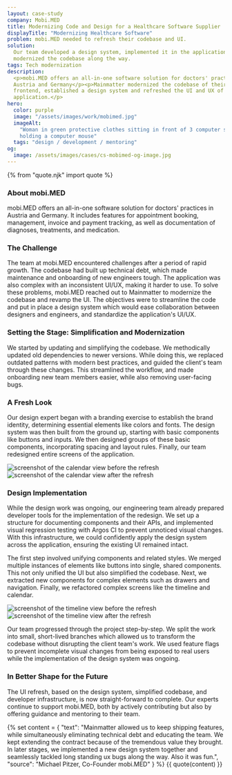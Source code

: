 ```yaml
---
layout: case-study
company: Mobi.MED
title: Modernizing Code and Design for a Healthcare Software Supplier
displayTitle: "Modernizing Healthcare Software"
problem: mobi.MED needed to refresh their codebase and UI.
solution:
  Our team developed a design system, implemented it in the application, and
  modernized the codebase along the way.
tags: Tech modernization
description:
  <p>mobi.MED offers an all-in-one software solution for doctors' practices in
  Austria and Germany</p><p>Mainmatter modernized the codebase of their
  frontend, established a design system and refreshed the UI and UX of the
  application.</p>
hero:
  color: purple
  image: "/assets/images/work/mobimed.jpg"
  imageAlt:
    "Woman in green protective clothes sitting in front of 3 computer screens
    holding a computer mouse"
  tags: "design / development / mentoring"
og:
  image: /assets/images/cases/cs-mobimed-og-image.jpg
---
```


{% from "quote.njk" import quote %}

<div class="case-study__section">
  <h3 class="case-study__heading">About mobi.MED</h3>
  <div class="case-study__text">
    <p class="h4">mobi.MED offers an all-in-one software solution for doctors' practices in Austria and Germany. It includes features for appointment booking, management, invoice and payment tracking, as well as documentation of diagnoses, treatments, and medication.</p>
  </div>
</div>

<div class="case-study__section">
  <h3 class="case-study__heading">The Challenge</h3>
  <div class="case-study__text">
    <p>The team at mobi.MED encountered challenges after a period of rapid growth. The codebase had built up technical debt, which made maintenance and onboarding of new engineers tough. The application was also complex with an inconsistent UI/UX, making it harder to use. To solve these problems, mobi.MED reached out to Mainmatter to modernize the codebase and revamp the UI. The objectives were to streamline the code and put in place a design system which would ease collaboration between designers and engineers, and standardize the application's UI/UX.</p>
  </div>
</div>

<div class="case-study__section">
  <h3 class="case-study__heading">Setting the Stage: Simplification and Modernization</h3>
  <div class="case-study__text">
    <p>We started by updating and simplifying the codebase. We methodically updated old dependencies to newer versions. While doing this, we replaced outdated patterns with modern best practices, and guided the client's team through these changes. This streamlined the workflow, and made onboarding new team members easier, while also removing user-facing bugs.</p>
  </div>
</div>

<div class="case-study__section">
  <h3 class="case-study__heading">A Fresh Look</h3>
  <div class="case-study__text">
    <p>Our design expert began with a branding exercise to establish the brand identity, determining essential elements like colors and fonts. The design system was then built from the ground up, starting with basic components like buttons and inputs. We then designed groups of these basic components, incorporating spacing and layout rules. Finally, our team redesigned entire screens of the application.</p>
  </div>
</div>

<div class="case-study__image-wrapper">
  <div class="images-side-by-side-grid my-5">
    <div class="image-wrapper">
      <img
        src="/assets/images/work/mobimed-before-1.png"
        alt="screenshot of the calendar view before the refresh"
      />
    </div>
    <div class="image-wrapper">
      <img
        src="/assets/images/work/mobimed-after-1.png"
        alt="screenshot of the calendar view after the refresh"
      />
    </div>
  </div>
</div>

<div class="case-study__section">
  <h3 class="case-study__heading">Design Implementation</h3>
  <div class="case-study__text">
    <p>While the design work was ongoing, our engineering team already prepared developer tools for the implementation of the redesign. We set up a structure for documenting components and their APIs, and implemented visual regression testing with Argos CI to prevent unnoticed visual changes. With this infrastructure, we could confidently apply the design system across the application, ensuring the existing UI remained intact.</p>
    <p>The first step involved unifying components and related styles. We merged multiple instances of elements like buttons into single, shared components. This not only unified the UI but also simplified the codebase. Next, we extracted new components for complex elements such as drawers and navigation. Finally, we refactored complex screens like the timeline and calendar.</p>
  </div>
</div>

<div class="case-study__image-wrapper">
  <div class="images-side-by-side-grid my-5">
    <div class="image-wrapper">
      <img
        src="/assets/images/work/mobimed-before-2.png"
        alt="screenshot of the timeline view before the refresh"
      />
    </div>
    <div class="image-wrapper">
      <img
        src="/assets/images/work/mobimed-after-2.png"
        alt="screenshot of the timeline view after the refresh"
      />
    </div>
  </div>
</div>

<div class="case-study__section">
  <div class="case-study__text">
    <p>Our team progressed through the project step-by-step. We split the work into small, short-lived branches which allowed us to transform the codebase without disrupting the client team's work. We used feature flags to prevent incomplete visual changes from being exposed to real users while the implementation of the design system was ongoing.</p>
  </div>
</div>

<div class="case-study__section">
  <h3 class="case-study__heading">In Better Shape for the Future</h3>
  <div class="case-study__text">
    <p>The UI refresh, based on the design system, simplified codebase, and developer infrastructure, is now straight-forward to complete. Our experts continue to support mobi.MED, both by actively contributing but also by offering guidance and mentoring to their team.</p>
  </div>
</div>

{% set content = {
  "text": "Mainmatter allowed us to keep shipping features, while simultaneously eliminating technical debt and educating the team. We kept extending the contract because of the tremendous value they brought. In later stages, we implemented a new design system together and seamlessly tackled long standing ux bugs along the way. Also it was fun.",
  "source": "Michael Pitzer, Co-Founder mobi.MED"
} %} {{ quote(content) }}

